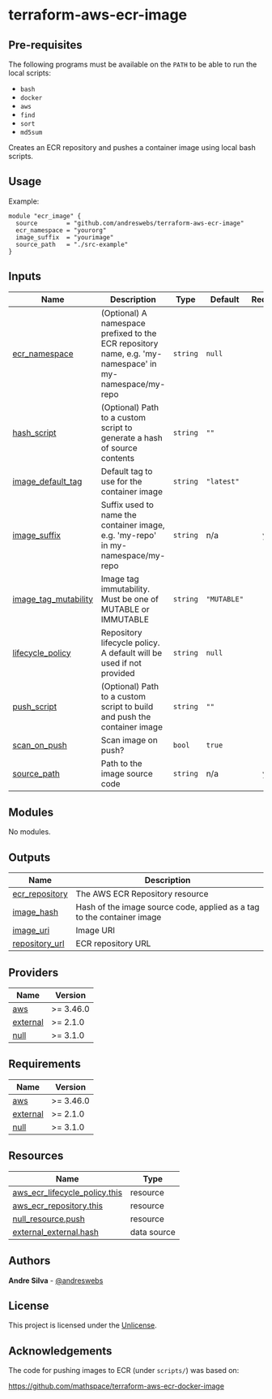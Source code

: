 # terraform-aws-ecr-image

## Pre-requisites

The following programs must be available on the `PATH` to be able to run the local scripts:

- `bash`
- `docker`
- `aws`
- `find`
- `sort`
- `md5sum`

[//]: # (BEGIN_TF_DOCS)
Creates an ECR repository and pushes a container image using local bash scripts.

## Usage

Example:

```hcl
module "ecr_image" {
  source        = "github.com/andreswebs/terraform-aws-ecr-image"
  ecr_namespace = "yourorg"
  image_suffix  = "yourimage"
  source_path   = "./src-example"
}
```



## Inputs

| Name | Description | Type | Default | Required |
|------|-------------|------|---------|:--------:|
| <a name="input_ecr_namespace"></a> [ecr\_namespace](#input\_ecr\_namespace) | (Optional) A namespace prefixed to the ECR repository name, e.g. 'my-namespace' in my-namespace/my-repo | `string` | `null` | no |
| <a name="input_hash_script"></a> [hash\_script](#input\_hash\_script) | (Optional) Path to a custom script to generate a hash of source contents | `string` | `""` | no |
| <a name="input_image_default_tag"></a> [image\_default\_tag](#input\_image\_default\_tag) | Default tag to use for the container image | `string` | `"latest"` | no |
| <a name="input_image_suffix"></a> [image\_suffix](#input\_image\_suffix) | Suffix used to name the container image, e.g. 'my-repo' in my-namespace/my-repo | `string` | n/a | yes |
| <a name="input_image_tag_mutability"></a> [image\_tag\_mutability](#input\_image\_tag\_mutability) | Image tag immutability. Must be one of MUTABLE or IMMUTABLE | `string` | `"MUTABLE"` | no |
| <a name="input_lifecycle_policy"></a> [lifecycle\_policy](#input\_lifecycle\_policy) | Repository lifecycle policy. A default will be used if not provided | `string` | `null` | no |
| <a name="input_push_script"></a> [push\_script](#input\_push\_script) | (Optional) Path to a custom script to build and push the container image | `string` | `""` | no |
| <a name="input_scan_on_push"></a> [scan\_on\_push](#input\_scan\_on\_push) | Scan image on push? | `bool` | `true` | no |
| <a name="input_source_path"></a> [source\_path](#input\_source\_path) | Path to the image source code | `string` | n/a | yes |

## Modules

No modules.

## Outputs

| Name | Description |
|------|-------------|
| <a name="output_ecr_repository"></a> [ecr\_repository](#output\_ecr\_repository) | The AWS ECR Repository resource |
| <a name="output_image_hash"></a> [image\_hash](#output\_image\_hash) | Hash of the image source code, applied as a tag to the container image |
| <a name="output_image_uri"></a> [image\_uri](#output\_image\_uri) | Image URI |
| <a name="output_repository_url"></a> [repository\_url](#output\_repository\_url) | ECR repository URL |

## Providers

| Name | Version |
|------|---------|
| <a name="provider_aws"></a> [aws](#provider\_aws) | >= 3.46.0 |
| <a name="provider_external"></a> [external](#provider\_external) | >= 2.1.0 |
| <a name="provider_null"></a> [null](#provider\_null) | >= 3.1.0 |

## Requirements

| Name | Version |
|------|---------|
| <a name="requirement_aws"></a> [aws](#requirement\_aws) | >= 3.46.0 |
| <a name="requirement_external"></a> [external](#requirement\_external) | >= 2.1.0 |
| <a name="requirement_null"></a> [null](#requirement\_null) | >= 3.1.0 |

## Resources

| Name | Type |
|------|------|
| [aws_ecr_lifecycle_policy.this](https://registry.terraform.io/providers/hashicorp/aws/latest/docs/resources/ecr_lifecycle_policy) | resource |
| [aws_ecr_repository.this](https://registry.terraform.io/providers/hashicorp/aws/latest/docs/resources/ecr_repository) | resource |
| [null_resource.push](https://registry.terraform.io/providers/hashicorp/null/latest/docs/resources/resource) | resource |
| [external_external.hash](https://registry.terraform.io/providers/hashicorp/external/latest/docs/data-sources/external) | data source |

[//]: # (END_TF_DOCS)


## Authors

**Andre Silva** - [@andreswebs](https://github.com/andreswebs)


## License

This project is licensed under the [Unlicense](UNLICENSE.md).


## Acknowledgements

The code for pushing images to ECR (under `scripts/`) was based on:

<https://github.com/mathspace/terraform-aws-ecr-docker-image>
